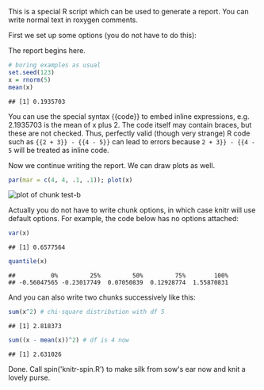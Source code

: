 This is a special R script which can be used to generate a report. You can
write normal text in roxygen comments.

First we set up some options (you do not have to do this):



The report begins here.


```r
# boring examples as usual
set.seed(123)
x = rnorm(5)
mean(x)
```

```
## [1] 0.1935703
```

You can use the special syntax {{code}} to embed inline expressions, e.g.
2.1935703
is the mean of x plus 2.
The code itself may contain braces, but these are not checked.  Thus,
perfectly valid (though very strange) R code such as `{{2 + 3}} - {{4 - 5}}`
can lead to errors because `2 + 3}} - {{4 - 5` will be treated as inline code.

Now we continue writing the report. We can draw plots as well.


```r
par(mar = c(4, 4, .1, .1)); plot(x)
```

![plot of chunk test-b](figure/silk-test-b-1.png) 

Actually you do not have to write chunk options, in which case knitr will use
default options. For example, the code below has no options attached:


```r
var(x)
```

```
## [1] 0.6577564
```

```r
quantile(x)
```

```
##          0%         25%         50%         75%        100% 
## -0.56047565 -0.23017749  0.07050839  0.12928774  1.55870831
```

And you can also write two chunks successively like this:


```r
sum(x^2) # chi-square distribution with df 5
```

```
## [1] 2.818373
```

```r
sum((x - mean(x))^2) # df is 4 now
```

```
## [1] 2.631026
```

Done. Call spin('knitr-spin.R') to make silk from sow's ear now and knit a
lovely purse.
